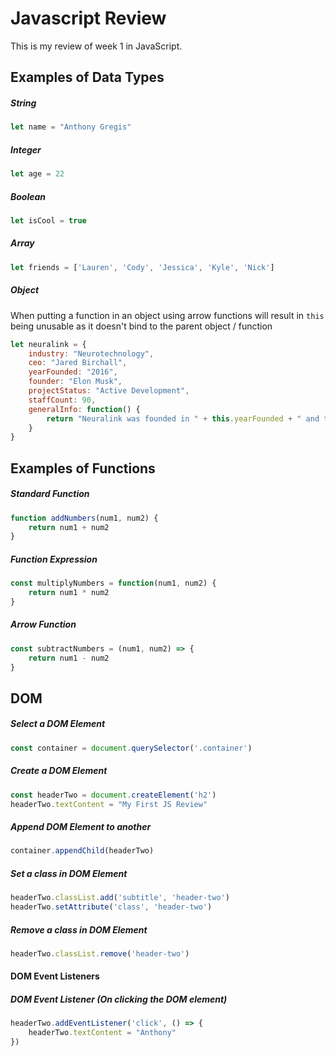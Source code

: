 # Javascript Review
This is my review of week 1 in JavaScript.

## Examples of Data Types

##### String
```javascript
let name = "Anthony Gregis"
```

##### Integer
```javascript
let age = 22
```

##### Boolean
```javascript
let isCool = true
```

##### Array
```javascript
let friends = ['Lauren', 'Cody', 'Jessica', 'Kyle', 'Nick']
```

##### Object

When putting a function in an object using arrow functions will result in `this` being unusable as it doesn't bind to the parent object / function

```javascript
let neuralink = {
    industry: "Neurotechnology",
    ceo: "Jared Birchall",
    yearFounded: "2016",
    founder: "Elon Musk",
    projectStatus: "Active Development",
    staffCount: 90,
    generalInfo: function() {
        return "Neuralink was founded in " + this.yearFounded + " and the current CEO is " + this.ceo + ". They are currently in " + this.projectStatus + " of the Neuralink device that will be embedded in people's brains."
    }
}
```

## Examples of Functions

##### Standard Function
```javascript
function addNumbers(num1, num2) {
    return num1 + num2
}
```

##### Function Expression
```javascript
const multiplyNumbers = function(num1, num2) {
    return num1 * num2
}
```

##### Arrow Function
```javascript
const subtractNumbers = (num1, num2) => {
    return num1 - num2
}
```

## DOM

##### Select a DOM Element
```javascript
const container = document.querySelector('.container')
```

##### Create a DOM Element
```javascript
const headerTwo = document.createElement('h2')
headerTwo.textContent = "My First JS Review"
```

##### Append DOM Element to another
```javascript
container.appendChild(headerTwo)
```

##### Set a class in DOM Element
```javascript
headerTwo.classList.add('subtitle', 'header-two')
headerTwo.setAttribute('class', 'header-two')
```

##### Remove a class in DOM Element
```javascript
headerTwo.classList.remove('header-two')
```

#### DOM Event Listeners

##### DOM Event Listener (On clicking the DOM element)
```javascript
headerTwo.addEventListener('click', () => {
    headerTwo.textContent = "Anthony"
})
```

